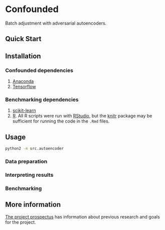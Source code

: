 # Confounded

Batch adjustment with adversarial autoencoders.

## Quick Start

## Installation

### Confounded dependencies

1. [Anaconda](https://conda.io/docs/user-guide/install/index.html)
2. [Tensorflow](https://www.tensorflow.org/install/)

### Benchmarking dependencies

1. [scikit-learn](http://scikit-learn.org/stable/install.html)
2. [R](https://www.r-project.org). All R scripts were run with [RStudio](https://www.rstudio.com/products/rstudio/download/), but the [knitr](https://cran.r-project.org/web/packages/knitr/index.html) package may be sufficient for running the code in the `.Rmd` files.

## Usage

```bash
python2 -m src.autoencoder
```

### Data preparation

### Interpreting results

### Benchmarking

## More information

[The project prospectus](Prospectus.pdf) has information about previous research and goals for the project.
